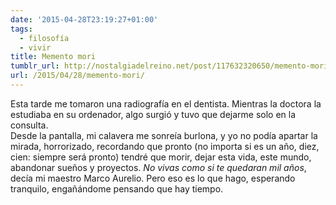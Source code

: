 ```yaml
---
date: '2015-04-28T23:19:27+01:00'
tags:
  - filosofía
  - vivir
title: Memento mori
tumblr_url: http://nostalgiadelreino.net/post/117632320650/memento-mori
url: /2015/04/28/memento-mori/
---
```


<p>Esta tarde me tomaron una radiografía en el dentista. Mientras la doctora la estudiaba en su ordenador, algo surgió y tuvo que dejarme solo en la consulta. <br/>Desde la pantalla, mi calavera me sonreía burlona, y yo no podía apartar la mirada, horrorizado, recordando que pronto (no importa si es un año, diez, cien: siempre será pronto) tendré que morir, dejar esta vida, este mundo, abandonar sueños y proyectos. <i>No vivas como si te quedaran mil años</i>, decía mi maestro Marco Aurelio. Pero eso es lo que hago, esperando tranquilo, engañándome pensando que hay tiempo.</p>